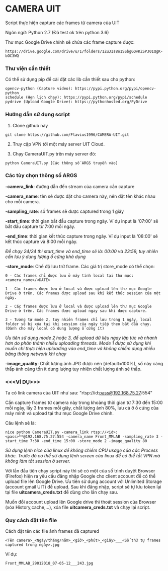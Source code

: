 # CAMERA UIT
Script thực hiện capture các frames từ camera của UIT

Ngôn ngữ: Python 2.7 (Đã test ok trên python 3.6)

Thư mục Google Drive chính sẽ chứa các frame capture được:
```Shell
https://drive.google.com/drive/u/1/folders/1ZuJIs8o1SSbgGQvKZSPJ01QgK-bOC3WQ
```


### Thư viện cần thiết

Có thể sử dụng pip để cài đặt các lib cần thiết sau cho python:
```Shell
opencv-python (Capture video): https://pypi.python.org/pypi/opencv-python
schedule (Hẹn lịch chạy): https://pypi.python.org/pypi/schedule
pydrive (Upload Google Drive): https://pythonhosted.org/PyDrive
```

### Hướng dẫn sử dụng script

1. Clone github này
```Shell
git clone https://github.com/Flavius1996/CAMERA-UIT.git
```

2. Truy cập VPN tới một máy server UIT Cloud.

3. Chạy CameraUIT.py trên máy server đó:
```Shell
python CameraUIT.py [Các thông số ARGS truyền vào]
```

### Các tùy chọn thông số ARGS
**-camera_link**: đường dẫn đến stream của camera cần capture

**-camera_name**: tên sẽ được đặt cho camera này, nên đặt tên khác nhau cho mỗi camera.

**-sampling_rate**: số frames sẽ được captured trong 1 giây

**-start_time**: thời gian bắt đầu capture trong ngày. Ví dụ input là '07:00' sẽ bắt đầu capture từ 7:00 mỗi ngày.

**-end_time**: thời gian kết thúc capture trong ngày. Ví dụ input là '08:00' sẽ kết thúc capture và 8:00 mỗi ngày.

*Để chạy 24/24 thì start_time và end_time sẽ là: 00:00 và 23:59, tuy nhiên cần lưu ý dung lượng ổ cứng khả dụng*

**-store_mode**: Chế độ lưu trữ frame. Các giá trị store_mode có thể chọn:

    0 - Các frames chỉ được lưu ở máy tính local tại thư mục: <camera_name>/<DATE>
    
    1 - Các frames được lưu ở local và được upload lên thư mục Google Drive ở trên. Các frames được upload sau khi kết thúc session của một ngày.
    
    2 - Các frames được lưu ở local và được upload lên thư mục Google Drive ở trên. Các frames được upload ngay sau khi được capture.
    
    3 - Tương tự mode 2, tuy nhiên frames chỉ lưu trong 1 ngày, local folder sẽ bị xóa tại khi session của ngày tiếp theo bắt đầu chạy. (Dành cho máy local có dung lượng ổ cứng ít)

*Ưu tiên sử dụng mode 2 hoặc 3, để upload dữ liệu ngay lập tức và nhanh hơn do phân thành nhiều uploading threads. Mode 1 được sử dụng khi muốn chỉ thực hiện uploading vào end_time và không chiếm dụng nhiều băng thông network khi chạy*


**-image_quality**: Chất lượng ảnh JPG được nén (default=100%), số này càng thấp ảnh càng tốn ít dung lượng tuy nhiên chất lượng ảnh sẽ thấp.

### <<<VÍ DỤ>>>
Ta có link camera của UIT như sau: "rtsp://id:pass@192.168.75.27:554"
  
Cần capture frames từ camera này trong khoảng thời gian từ 7:30 đến 15:00 mỗi ngày, lấy 3 frames mỗi giây, chất lượng ảnh 80%,  lưu cả ở ổ cứng của máy mình và upload tại thư mục Google Drive chính.

Câu lệnh sẽ là:
  
```Shell
nice python CameraUIT.py -camera_link rtsp://<id>:<pass>**@192.168.75.27:554 -camera_name Front_MMLAB -sampling_rate 3 -start_time 7:30 -end_time 15:00 -store_mode 2 -image_quality 80
```

*Sử dụng lệnh nice của linux để không chiếm CPU usage của các Process khác. Trước đó có thể sử dụng lệnh screen của linux để có thể tắt VPN mà không làm tắt session ở server.*

Với lần đầu tiên chạy script này thì sẽ có một của sổ trình duyệt Browser (Firefox) hiện ra yêu cầu đăng nhập Google cho client account để có thể upload file lên Google Drive. Ưu tiên sử dụng account với Unlimited Storage (account gmail UIT) để upload. Sau khi đăng nhập, script sẽ tự lưu token lại tại file **uitcamera_creds.txt** để dùng cho lần chạy sau.

Muốn đổi account upload lên Google drive thì thoát session của Browser (xóa History,cache,...), xóa file **uitcamera_creds.txt** và chạy lại script.

### Quy cách đặt tên file
Cách đặt tên các file ảnh frames đã captured

    <Tên camera>_<Ngày/tháng/năm>_<giờ>_<phút>_<giây>___<Số thứ tự frames captured trong ngày>.jpg

Ví dụ:

    Front_MMLAB_29012018_07-05-12___243.jpg


